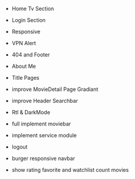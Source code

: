 + Home Tv Section

+ Login Section

+ Responsive

+ VPN Alert

+ 404 and Footer

+ About Me

+ Title Pages

+ improve MovieDetail Page Gradiant

- improve Header Searchbar

- Rtl & DarkMode

+ full implement moviebar

- implement service module

+ logout

+ burger responsive navbar

+ show rating favorite and watchlist count movies